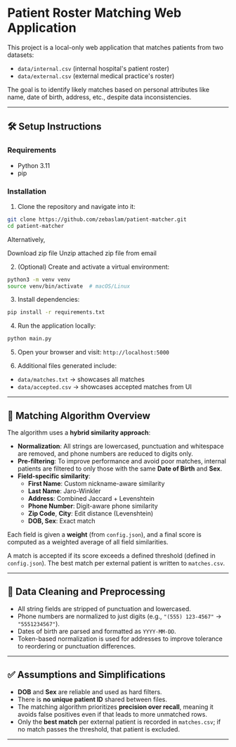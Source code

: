 # Patient Roster Matching Web Application

This project is a local-only web application that matches patients from two datasets:

- `data/internal.csv` (internal hospital's patient roster)
- `data/external.csv` (external medical practice's roster)

The goal is to identify likely matches based on personal attributes like name, date of birth, address, etc., despite data inconsistencies.

---

## 🛠 Setup Instructions

### Requirements

- Python 3.11
- pip

### Installation

1. Clone the repository and navigate into it:

```bash
git clone https://github.com/zebaslam/patient-matcher.git
cd patient-matcher
```

Alternatively,

Download zip file
Unzip attached zip file from email

2. (Optional) Create and activate a virtual environment:

```bash
python3 -m venv venv
source venv/bin/activate  # macOS/Linux
```

3. Install dependencies:

```bash
pip install -r requirements.txt
```

4. Run the application locally:

```bash
python main.py
```

5. Open your browser and visit: `http://localhost:5000`

6. Additional files generated include:

- `data/matches.txt` -> showcases all matches
- `data/accepted.csv` -> showcases accepted matches from UI

---

## 🧠 Matching Algorithm Overview

The algorithm uses a **hybrid similarity approach**:

- **Normalization**: All strings are lowercased, punctuation and whitespace are removed, and phone numbers are reduced to digits only.
- **Pre-filtering**: To improve performance and avoid poor matches, internal patients are filtered to only those with the same **Date of Birth** and **Sex**.
- **Field-specific similarity**:
  - **First Name**: Custom nickname-aware similarity
  - **Last Name**: Jaro-Winkler
  - **Address**: Combined Jaccard + Levenshtein
  - **Phone Number**: Digit-aware phone similarity
  - **Zip Code**, **City**: Edit distance (Levenshtein)
  - **DOB, Sex**: Exact match

Each field is given a **weight** (from `config.json`), and a final score is computed as a weighted average of all field similarities.

A match is accepted if its score exceeds a defined threshold (defined in `config.json`). The best match per external patient is written to `matches.csv`.

---

## 🧹 Data Cleaning and Preprocessing

- All string fields are stripped of punctuation and lowercased.
- Phone numbers are normalized to just digits (e.g., `"(555) 123-4567"` → `"5551234567"`).
- Dates of birth are parsed and formatted as `YYYY-MM-DD`.
- Token-based normalization is used for addresses to improve tolerance to reordering or punctuation differences.

---

## ✅ Assumptions and Simplifications

- **DOB** and **Sex** are reliable and used as hard filters.
- There is **no unique patient ID** shared between files.
- The matching algorithm prioritizes **precision over recall**, meaning it avoids false positives even if that leads to more unmatched rows.
- Only the **best match** per external patient is recorded in `matches.csv`; if no match passes the threshold, that patient is excluded.

---
